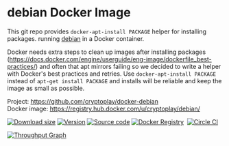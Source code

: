 debian Docker Image
=======

This git repo provides `docker-apt-install PACKAGE` helper for installing packages.
running [debian](https://www.debian.org/releases/jessie/) in a Docker container.

Docker needs extra steps to clean up images after installing packages (https://docs.docker.com/engine/userguide/eng-image/dockerfile_best-practices/) and often that apt mirrors failing so we decided to write a helper with Docker's best practices and retries. Use `docker-apt-install PACKAGE` instead of `apt-get install PACKAGE` and installs will be reliable and keep the image as small as possible.

Project:            https://github.com/cryptoplay/docker-debian<br/>
Docker image:       https://registry.hub.docker.com/u/cryptoplay/debian/<br/>

[![Download size](https://images.microbadger.com/badges/image/cryptoplay/debian.svg)](http://microbadger.com/images/cryptoplay/debian "View on microbadger.com")
[![Version](https://images.microbadger.com/badges/version/cryptoplay/debian.svg)](http://microbadger.com/images/cryptoplay/debian "View on microbadger.com")
[![Source code](https://images.microbadger.com/badges/commit/cryptoplay/debian.svg)](http://microbadger.com/images/cryptoplay/debian "View on microbadger.com")
[![Docker Registry](https://img.shields.io/docker/pulls/cryptoplay/debian.svg)](https://registry.hub.docker.com/u/cryptoplay/debian)&nbsp;
[![Circle CI](https://circleci.com/gh/cryptoplay/docker-debian.png?circle-token=35697edcc84351ed5a53038ca8f9b1f2deaa7a2f)](https://circleci.com/gh/cryptoplay/docker-debian/tree/master 'View CI builds')

[![Throughput Graph](https://graphs.waffle.io/cryptoplay/docker-debian/throughput.svg)](https://waffle.io/cryptoplay/docker-debian/metrics)
